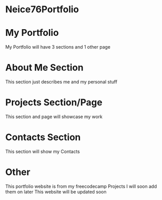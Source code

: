 # Neice76Portfolio


# My Portfolio

My Portfolio will have 3 sections and 1 other page

# About Me Section
This section just describes me and my personal stuff

# Projects Section/Page
This section and page will showcase my work 

# Contacts Section
This section will show my Contacts

# Other
This portfolio website is from my freecodecamp Projects
I will soon add them on later
This website will be updated soon
